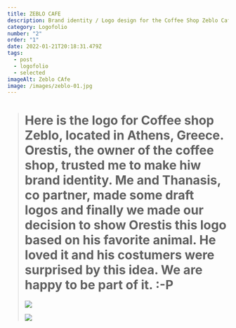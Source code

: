 ```yaml
---
title: ZEBLO CAFE
description: Brand identity / Logo design for the Coffee Shop Zeblo Cafe "The Original"
category: Logofolio
number: "2"
order: "1"
date: 2022-01-21T20:18:31.479Z
tags:
  - post
  - logofolio
  - selected
imageAlt: Zeblo CAfe
image: /images/zeblo-01.jpg
---
```

> # Here is the logo for Coffee shop Zeblo, located in Athens, Greece. Orestis, the owner of the coffee shop, trusted me to make hiw brand identity. Me and Thanasis, co partner, made some draft logos and finally we made our decision to show Orestis this logo based on his favorite animal. He loved it and his costumers were surprised by this idea. We are happy to be part of it. :-P
>
> ![](/images/zeblo-02.jpg)
>
> ![](/images/zeblo-03.jpg)